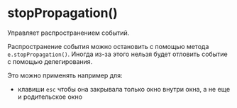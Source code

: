 # stopPropagation()
Управляет распространением событий.

Распространение события можно остановить с помощью метода `e.stopPropagation()`. Иногда из-за этого нельзя будет отловить событие с помощью делегирования.

Это можно применять например для:
- клавиши `esc` чтобы она закрывала только окно внутри окна, а не еще и родительское окно

